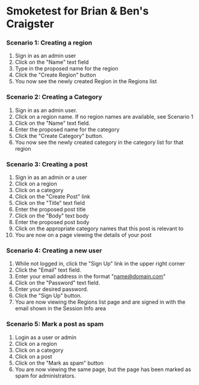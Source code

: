 # Smoketest for Brian & Ben's Craigster

### Scenario 1: Creating a region
  1.  Sign in as an admin user
  1.  Click on the "Name" text field
  1.  Type in the proposed name for the region
  1.  Click the "Create Region" button
  1.  You now see the newly created Region in the Regions list

### Scenario 2:  Creating a Category
  1.  Sign in as an admin user.
  1.  Click on a region name.  If no region names are available, see Scenario 1
  1.  Click on the "Name" text field.
  1.  Enter the proposed name for the category
  1.  Click the "Create Category" button.
  1.  You now see the newly created category in the category list for that
      region

### Scenario 3:  Creating a post
  1.  Sign in as an admin or a user
  1.  Click on a region
  1.  Click on a category
  1.  Click on the "Create Post" link
  1.  Click on the "Title" text field
  1.  Enter the proposed post title
  1.  Click on the "Body" text body
  1.  Enter the proposed post body
  1.  Click on the appropriate category names that this post is relevant to
  1.  You are now on a page viewing the details of your post

### Scenario 4:  Creating a new user
  1.  While not logged in, click the "Sign Up" link in the upper right corner
  1.  Click the "Email" text field.
  1.  Enter your email address in the format "name@domain.com"
  1.  Click on the "Password" text field.
  1.  Enter your desired password.
  1.  Click the "Sign Up" button.
  1.  You are now viewing the Regions list page and are signed in with the email
      shown in the Session Info area

### Scenario 5:  Mark a post as spam
  1.  Login as a user or admin
  1.  Click on a region
  1.  Click on a category
  1.  Click on a post
  1.  Click on the "Mark as spam" button
  1.  You are now viewing the same page, but the page has been marked as spam
      for administrators.
